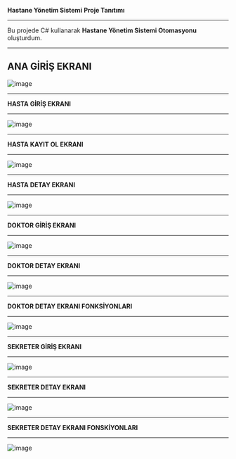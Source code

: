 **Hastane Yönetim Sistemi**
**Proje Tanıtımı**

------------------------------------------------

Bu projede C# kullanarak **Hastane Yönetim Sistemi Otomasyonu** oluşturdum. 

------------------------------------------------

**ANA GİRİŞ EKRANI**
------------------------------------------------

![image](https://github.com/mustafaarslanyazilim/Hastane_Yonet/assets/158520799/88ff28ab-509c-4c46-8c73-bdf981a26065)

------------------------------------------------

**HASTA GİRİŞ EKRANI**

------------------------------------------------

![image](https://github.com/mustafaarslanyazilim/Hastane_Yonet/assets/158520799/680f1192-71b2-4d90-9cb1-ddac5cc15e51)

------------------------------------------------

**HASTA KAYIT OL EKRANI**

------------------------------------------------

![image](https://github.com/mustafaarslanyazilim/Hastane_Yonet/assets/158520799/31768361-390d-4b05-9a34-2800288670f0)

------------------------------------------------

**HASTA DETAY EKRANI**

------------------------------------------------

![image](https://github.com/mustafaarslanyazilim/Hastane_Yonet/assets/158520799/9648f1ad-334c-4ea3-813a-f86a141b582e)

------------------------------------------------

**DOKTOR GİRİŞ EKRANI**

------------------------------------------------

![image](https://github.com/mustafaarslanyazilim/Hastane_Yonet/assets/158520799/0a924fe3-0821-4b35-88c2-808ba8b4480e)

------------------------------------------------

**DOKTOR DETAY EKRANI**

------------------------------------------------

![image](https://github.com/mustafaarslanyazilim/Hastane_Yonet/assets/158520799/2863a634-3593-4d1a-ad57-3713f0e81985)

------------------------------------------------

**DOKTOR DETAY EKRANI FONKSİYONLARI**

------------------------------------------------

![image](https://github.com/mustafaarslanyazilim/Hastane_Yonet/assets/158520799/8accdb65-ccbe-47fc-9994-5a11dbd4dcca)


------------------------------------------------

**SEKRETER GİRİŞ EKRANI**

------------------------------------------------

![image](https://github.com/mustafaarslanyazilim/Hastane_Yonet/assets/158520799/aef2080d-78f1-4aa7-80bd-0aeba8c3b451)

------------------------------------------------
**SEKRETER DETAY EKRANI**

------------------------------------------------

![image](https://github.com/mustafaarslanyazilim/Hastane_Yonet/assets/158520799/d6e034d0-522e-413a-99d6-30286e33d9a2)

------------------------------------------------
**SEKRETER DETAY EKRANI FONSKİYONLARI**

------------------------------------------------

![image](https://github.com/mustafaarslanyazilim/Hastane_Yonet/assets/158520799/5046b8ce-14d1-4e80-869c-268596c7827f)
